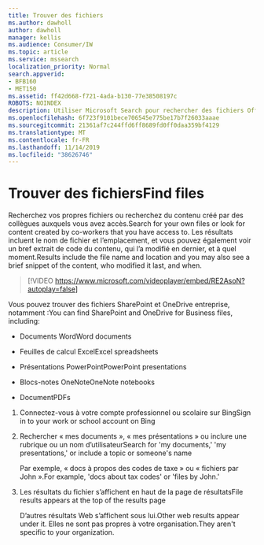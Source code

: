 ```yaml
---
title: Trouver des fichiers
ms.author: dawholl
author: dawholl
manager: kellis
ms.audience: Consumer/IW
ms.topic: article
ms.service: mssearch
localization_priority: Normal
search.appverid:
- BFB160
- MET150
ms.assetid: ff42d668-f721-4ada-b130-77e38508197c
ROBOTS: NOINDEX
description: Utiliser Microsoft Search pour rechercher des fichiers Office et des fichiers PDF, ainsi que les informations que vous verrez
ms.openlocfilehash: 6f723f9101bece706545e775be17b7f26033aaae
ms.sourcegitcommit: 21361af7c244ffd6ff8689fd0ff0daa359bf4129
ms.translationtype: MT
ms.contentlocale: fr-FR
ms.lasthandoff: 11/14/2019
ms.locfileid: "38626746"
---
```

# <a name="find-files"></a><span data-ttu-id="999ea-103">Trouver des fichiers</span><span class="sxs-lookup"><span data-stu-id="999ea-103">Find files</span></span>

<span data-ttu-id="999ea-104">Recherchez vos propres fichiers ou recherchez du contenu créé par des collègues auxquels vous avez accès.</span><span class="sxs-lookup"><span data-stu-id="999ea-104">Search for your own files or look for content created by co-workers that you have access to.</span></span> <span data-ttu-id="999ea-105">Les résultats incluent le nom de fichier et l’emplacement, et vous pouvez également voir un bref extrait de code du contenu, qui l’a modifié en dernier, et à quel moment.</span><span class="sxs-lookup"><span data-stu-id="999ea-105">Results include the file name and location and you may also see a brief snippet of the content, who modified it last, and when.</span></span>
  
> [!VIDEO https://www.microsoft.com/videoplayer/embed/RE2AsoN?autoplay=false]
  
<span data-ttu-id="999ea-106">Vous pouvez trouver des fichiers SharePoint et OneDrive entreprise, notamment :</span><span class="sxs-lookup"><span data-stu-id="999ea-106">You can find SharePoint and OneDrive for Business files, including:</span></span>
  
- <span data-ttu-id="999ea-107">Documents Word</span><span class="sxs-lookup"><span data-stu-id="999ea-107">Word documents</span></span>
    
- <span data-ttu-id="999ea-108">Feuilles de calcul Excel</span><span class="sxs-lookup"><span data-stu-id="999ea-108">Excel spreadsheets</span></span>
    
- <span data-ttu-id="999ea-109">Présentations PowerPoint</span><span class="sxs-lookup"><span data-stu-id="999ea-109">PowerPoint presentations</span></span>
    
- <span data-ttu-id="999ea-110">Blocs-notes OneNote</span><span class="sxs-lookup"><span data-stu-id="999ea-110">OneNote notebooks</span></span>
    
- <span data-ttu-id="999ea-111">Document</span><span class="sxs-lookup"><span data-stu-id="999ea-111">PDFs</span></span>
    
1. <span data-ttu-id="999ea-112">Connectez-vous à votre compte professionnel ou scolaire sur Bing</span><span class="sxs-lookup"><span data-stu-id="999ea-112">Sign in to your work or school account on Bing</span></span>
    
2. <span data-ttu-id="999ea-113">Rechercher « mes documents », « mes présentations » ou inclure une rubrique ou un nom d’utilisateur</span><span class="sxs-lookup"><span data-stu-id="999ea-113">Search for 'my documents,' 'my presentations,' or include a topic or someone's name</span></span>
    
    <span data-ttu-id="999ea-114">Par exemple, « docs à propos des codes de taxe » ou « fichiers par John ».</span><span class="sxs-lookup"><span data-stu-id="999ea-114">For example, 'docs about tax codes' or 'files by John.'</span></span>
    
3. <span data-ttu-id="999ea-115">Les résultats du fichier s’affichent en haut de la page de résultats</span><span class="sxs-lookup"><span data-stu-id="999ea-115">File results appears at the top of the results page</span></span>
    
    <span data-ttu-id="999ea-116">D’autres résultats Web s’affichent sous lui.</span><span class="sxs-lookup"><span data-stu-id="999ea-116">Other web results appear under it.</span></span> <span data-ttu-id="999ea-117">Elles ne sont pas propres à votre organisation.</span><span class="sxs-lookup"><span data-stu-id="999ea-117">They aren't specific to your organization.</span></span>


